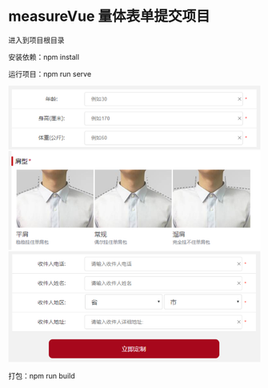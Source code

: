 # measureVue 量体表单提交项目
进入到项目根目录

安装依赖：npm install

运行项目：npm run serve   

![image](https://github.com/zhaominzm/measureVue/blob/master/readImg/form_1.png)
![image](https://github.com/zhaominzm/measureVue/blob/master/readImg/body.png)
![image](https://github.com/zhaominzm/measureVue/blob/master/readImg/form_2.png)


打包：npm run build


